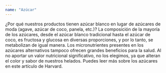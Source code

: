 ```yaml
---
name: "Azúcar"
---
```


¿Por qué nuestros productos tienen azúcar blanco en lugar de azúcares de moda (agave, azúcar de coco, panela, etc.)? La composición de la mayoría de los azúcares, desde el azúcar blanco tradicional hasta el azúcar de coco, es fructosa y glucosa en diversas proporciones, y por lo tanto, se metabolizan de igual manera. Los micronutrientes presentes en los azúcares alternativos tampoco ofrecen grandes beneficios para la salud. Al no aportar un valor nutricional significativo, no los elegimos, ya que alteran el color y sabor de nuestros helados. Puedes leer más sobre los azúcares en este artículo de Harvard.
